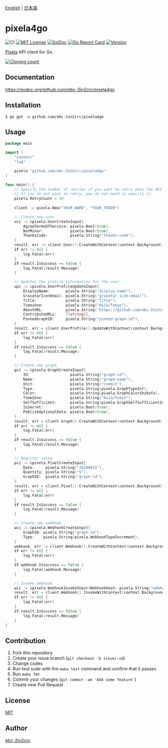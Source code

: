 [English](README.md) | [日本語](README_ja.md)

# pixela4go

![CI](https://github.com/ebc-2in2crc/pixela4go/actions/workflows/pr.yml/badge.svg)
[![MIT License](http://img.shields.io/badge/license-MIT-blue.svg?style=flat)](LICENSE)
[![GoDoc](https://godoc.org/github.com/ebc-2in2crc/pixela4go?status.svg)](https://pkg.go.dev/github.com/ebc-2in2crc/pixela4go)
[![Go Report Card](https://goreportcard.com/badge/github.com/ebc-2in2crc/pixela4go)](https://goreportcard.com/report/github.com/ebc-2in2crc/pixela4go)
[![Version](https://img.shields.io/github/release/ebc-2in2crc/pixela4go.svg?label=version)](https://img.shields.io/github/release/ebc-2in2crc/pixela4go.svg?label=version)

[Pixela](https://pixe.la/) API client for Go.

[![Cloning count](https://pixe.la/v1/users/ebc-2in2crc/graphs/pixela4go-clone)](https://pixe.la/v1/users/ebc-2in2crc/graphs/pixela4go-clone.html)

## Documentation

https://godoc.org/github.com/ebc-2in2crc/pixela4go

## Installation

```
$ go get -u github.com/ebc-2in2crc/pixela4go
```

## Usage

```go
package main

import (
	"context"
	"log"

	pixela "github.com/ebc-2in2crc/pixela4go"
)

func main() {
	// Specify the number of retries if you want to retry when the API call is rejected.
	// If you do not want to retry, you do not need to specify it.
	pixela.RetryCount = 10
	
	client := pixela.New("YOUR_NAME", "YOUR_TOKEN")

	// Create new user
	uci := &pixela.UserCreateInput{
		AgreeTermsOfService: pixela.Bool(true),
		NotMinor:            pixela.Bool(true),
		ThanksCode:          pixela.String("thanks-code"),
	}
	result, err := client.User().CreateWithContext(context.Background(), uci)
	if err != nil {
		log.Fatal(err)
	}
	if result.IsSuccess == false {
		log.Fatal(result.Message)
	}

	// Updates the profile information for the user
	upi := &pixela.UserProfileUpdateInput{
		DisplayName:       pixela.String("display-name"),
		GravatarIconEmail: pixela.String("gravatar-icon-email"),
		Title:             pixela.String("title"),
		Timezone:          pixela.String("Asia/Tokyo"),
		AboutURL:          pixela.String("https://github.com/ebc-2in2crc"),
		ContributeURLs:    []string{},
		PinnedGraphID:     pixela.String("pinned-graph-id"),
	}
	result, err = client.UserProfile().UpdateWithContext(context.Background(), upi)
	if err != nil {
		log.Fatal(err)
	}
	if result.IsSuccess == false {
		log.Fatal(result.Message)
	}

	// Create new graph
	gci := &pixela.GraphCreateInput{
		ID:                  pixela.String("graph-id"),
		Name:                pixela.String("graph-name"),
		Unit:                pixela.String("commit"),
		Type:                pixela.String(pixela.GraphTypeInt),
		Color:               pixela.String(pixela.GraphColorShibafu),
		TimeZone:            pixela.String("Asia/Tokyo"),
		SelfSufficient:      pixela.String(pixela.GraphSelfSufficientIncrement),
		IsSecret:            pixela.Bool(true),
		PublishOptionalData: pixela.Bool(true),
	}
	result, err = client.Graph().CreateWithContext(context.Background(), gci)
	if err != nil {
		log.Fatal(err)
	}
	if result.IsSuccess == false {
		log.Fatal(result.Message)
	}

	// Register value
	pci := &pixela.PixelCreateInput{
		Date:     pixela.String("20180915"),
		Quantity: pixela.String("5"),
		GraphID:  pixela.String("graph-id"),
	}
	result, err = client.Pixel().CreateWithContext(context.Background(), pci)
	if err != nil {
		log.Fatal(err)
	}
	if result.IsSuccess == false {
		log.Fatal(result.Message)
	}

	// Create new webhook
	wci := &pixela.WebhookCreateInput{
		GraphID: pixela.String("graph-id"),
		Type:    pixela.String(pixela.WebhookTypeIncrement),
	}
	webhook, err := client.Webhook().CreateWithContext(context.Background(), wci)
	if err != nil {
		log.Fatal(err)
	}
	if webhook.IsSuccess == false {
		log.Fatal(webhook.Message)
	}

	// Invoke webhook
	wii := &pixela.WebhookInvokeInput{WebhookHash: pixela.String("webhook-hash")}
	result, err = client.Webhook().InvokeWithContext(context.Background(), wii)
	if err != nil {
		log.Fatal(err)
	}
	if result.IsSuccess == false {
		log.Fatal(result.Message)
	}
}
```

## Contribution

1. Fork this repository
2. Create your issue branch (`git checkout -b issue/:id`)
3. Change codes
4. Run test suite with the `make test` command and confirm that it passes
5. Run `make fmt`
6. Commit your changes (`git commit -am 'Add some feature'`)
7. Create new Pull Request

## License

[MIT](https://github.com/ebc-2in2crc/pixela4go/blob/master/LICENSE)

## Author

[ebc-2in2crc](https://github.com/ebc-2in2crc)
